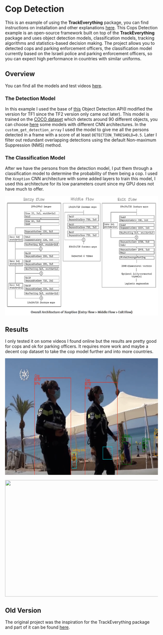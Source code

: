 # Cop Detection

This is an example of using the **TrackEverything** package, you can find instructions on installation and other explanations [here](https://github.com/ami-a/TrackEverything). This Cops Detection example is an open-source framework built on top of the **TrackEverything** package and uses object detection models, classification models, tracking algorithms and statistics-based decision making. The project allows you to detected cops and parking enforcement officers, the classification model currently based on the Israeli police and parking enforcement officers, so you can expect high performance in countries with similar uniforms.

## Overview

You can find all the models and test videos [here](https://drive.google.com/drive/folders/16DWP22VpxZEgt5fhOAcAOwHgfQ8Dhz9b?usp=sharing).

### The Detection Model

In this example I used the base of [this](https://github.com/tensorflow/models/tree/master/research/object_detection) Object Detection API(I modified the version for TF1 since the TF2 version only came out later). This model is trained on the [COCO dataset](http://cocodataset.org/) which detects around 90 different objects, you can choose [here](https://github.com/tensorflow/models/blob/master/research/object_detection/g3doc/tf1_detection_zoo.md) some models with different CNN architectures. In the `custom_get_detection_array` I used the model to give me all the persons detected in a frame with a score of at least `DETECTION_THRESHOLD=0.5`. Later I filter out redundant overlapping detections using the default Non-maximum Suppression (NMS) method.

### The Classification Model

After we have the persons from the detection model, I put them through a classification model to determine the probability of them being a cop. I used the `Xception` CNN architecture with some added layers to train this model, I used this architecture for its low parameters count since my GPU does not have much to offer. <p align="center"><img src="images/charts/Xception.png" width=540 height=394></p>

## Results

I only tested it on some videos I found online but the results are pretty good for cops and ok for parking officers. It requires more work and maybe a decent cop dataset to take the cop model further and into more countries.
<p align="center"><img src="images/screens/cop01.png" width=564 height=383></p>
<p align="center"><img src="images/screens/cop02.png" width=564 height=383></p>

## Old Version

The original project was the inspiration for the TrackEverything package and part of it can be found [here](https://gitlab.com/Byakugan/police).
